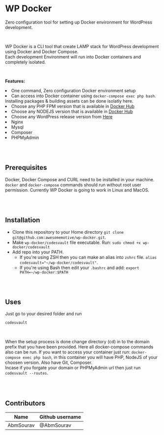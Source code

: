 # WP Docker
Zero configuration tool for setting up Docker environment for WordPress development.

<br>
<p>
WP Docker is a CLI tool that create LAMP stack for WordPress development using Docker and Docker Compose.
<br>
Each development Environment will run into Docker containers and completely isolated.
</p>

<br>
<p>
<strong>Features:</strong>
	<li>One command, Zero configuration Docker environment setup</li>
	<li>Can access into Docker container using <code>docker-compose exec php bash</code>. Installing packages & building assets can be done isolatly here.</li>
	<li>Choose any PHP FPM version that is available in <a href="https://hub.docker.com/_/php">Docker Hub</a></li>
	<li>Choose any NODEJS version that is available in <a href="https://hub.docker.com/_/node">Docker Hub</a></li>
	<li>Choose any WordPress release version from <a href="https://wordpress.org/download/releases/">Here</a></li>
	<li>Nginx</li>
	<li>Mysql</li>
	<li>Composer</li>
	<li>PHPMyAdmin</li>
</p>

<br>
<br>

## Prerequisites
Docker, Docker Compose and CURL need to be installed in your machine. `docker` and `docker-compose` commands should run without root user permission. Currently WP Docker is going to work in Linux and MacOS.

<br>
<br>

## Installation
* Clone this repository to your Home directory `git clone git@github.com:awesomemotive/wp-docker.git`.
* Make `wp-docker/codesvault` file executable. Run: `sudo chmod +x wp-docker/codesvault`
* Add repo into your PATH.
	* If you're using ZSH then you can make an alias into `zshrc` file. `alias codesvault="~/wp-docker/codesvault"`.
	* If you're using Bash then edit your `.bashrc` and add: `export PATH=~/wp-docker:$PATH`

<br>
<br>

## Uses
Just go to your desired folder and run
``` bash
codesvault
```

<br>

When the setup process is done change directory (cd) in to the domain prefix that you have been provided.
Here all docker-compose commands also can be run. If you want to access your container just run: `docker-compose exec php bash`, in this container you will have PHP, NodeJS of your choosen version. Also have Git, Composer.
<br>
Incase if you forgate your domain or PHPMyAdmin url then just run `codesvault --routes`.

<br>
<br>

## Contributors

| Name| Github username |
| ----------- | ----------- |
| AbmSourav      | @AbmSourav   |
